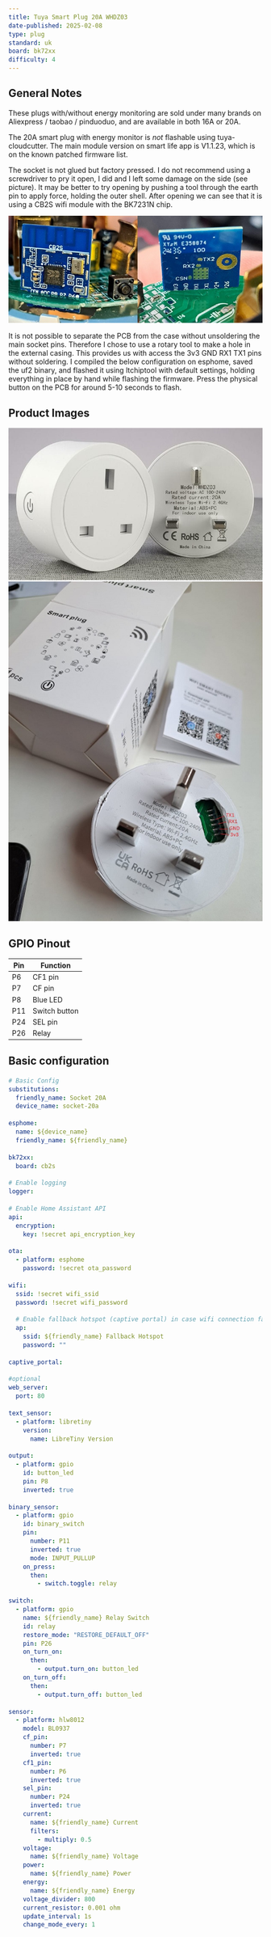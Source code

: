```yaml
---
title: Tuya Smart Plug 20A WHDZ03
date-published: 2025-02-08
type: plug
standard: uk
board: bk72xx
difficulty: 4
---
```


## General Notes

These plugs with/without energy monitoring are sold under many brands on Aliexpress / taobao / pinduoduo, and are available in both 16A or 20A.

The 20A smart plug with energy monitor is *not* flashable using tuya-cloudcutter. The main module version on smart life app is V1.1.23, which is on the known patched firmware list.

The socket is not glued but factory pressed. I do not recommend using a screwdriver to pry it open, I did and I left some damage on the side (see picture). It may be better to try opening by pushing a tool through the earth pin to apply force, holding the outer shell. After opening we can see that it is using a CB2S wifi module with the BK7231N chip.

![cb2s](cb2s.jpg)

It is not possible to separate the PCB from the case without unsoldering the main socket pins. Therefore I chose to use a rotary tool to make a hole in the external casing. This provides us with access the 3v3 GND RX1 TX1 pins without soldering. I compiled the below configuration on esphome, saved the uf2 binary, and flashed it using ltchiptool with default settings, holding everything in place by hand while flashing the firmware. Press the physical button on the PCB for around 5-10 seconds to flash.

## Product Images

![plug front and back](plugs.jpg "Plug front and back")
![plug with box](plug-with-box.jpg "Plug with box")

## GPIO Pinout

| Pin | Function      |
| --- | ------------- |
| P6  | CF1 pin       |
| P7  | CF pin        |
| P8  | Blue LED      |
| P11 | Switch button |
| P24 | SEL pin       |
| P26 | Relay         |

## Basic configuration

```yml
# Basic Config
substitutions:
  friendly_name: Socket 20A
  device_name: socket-20a

esphome:
  name: ${device_name}
  friendly_name: ${friendly_name}

bk72xx:
  board: cb2s

# Enable logging
logger:

# Enable Home Assistant API
api:
  encryption:
    key: !secret api_encryption_key

ota:
  - platform: esphome
    password: !secret ota_password

wifi:
  ssid: !secret wifi_ssid
  password: !secret wifi_password

  # Enable fallback hotspot (captive portal) in case wifi connection fails
  ap:
    ssid: ${friendly_name} Fallback Hotspot
    password: ""

captive_portal:

#optional
web_server:
  port: 80

text_sensor:
  - platform: libretiny
    version:
      name: LibreTiny Version

output:
  - platform: gpio
    id: button_led
    pin: P8
    inverted: true

binary_sensor:
  - platform: gpio
    id: binary_switch
    pin:
      number: P11
      inverted: true
      mode: INPUT_PULLUP
    on_press:
      then:
        - switch.toggle: relay

switch:
  - platform: gpio
    name: ${friendly_name} Relay Switch
    id: relay
    restore_mode: "RESTORE_DEFAULT_OFF"
    pin: P26
    on_turn_on:
      then:
        - output.turn_on: button_led
    on_turn_off:
      then:
        - output.turn_off: button_led

sensor:
  - platform: hlw8012
    model: BL0937
    cf_pin:
      number: P7
      inverted: true
    cf1_pin:
      number: P6
      inverted: true
    sel_pin:
      number: P24
      inverted: true
    current:
      name: ${friendly_name} Current
      filters:
        - multiply: 0.5
    voltage:
      name: ${friendly_name} Voltage
    power:
      name: ${friendly_name} Power
    energy:
      name: ${friendly_name} Energy
    voltage_divider: 800
    current_resistor: 0.001 ohm
    update_interval: 1s
    change_mode_every: 1
```
